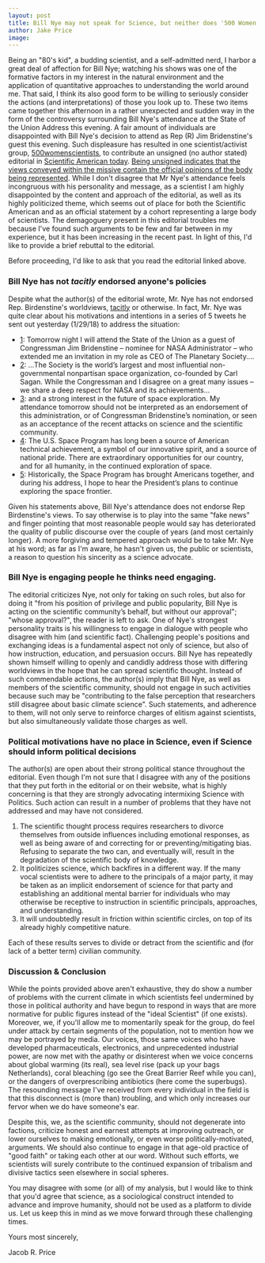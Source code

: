 ```yaml
---
layout: post
title: Bill Nye may not speak for Science, but neither does '500 Women Scientists'   
author: Jake Price
image: 
---
```


Being an "80's kid", a budding scientist, and a self-admitted nerd, I harbor a great deal of affection for Bill Nye; watching his shows was one of the formative factors in my interest in the natural environment and the application of quantitative approaches to understanding the world around me. 
That said, I think its also good form to be willing to seriously consider the actions (and interpretations) of those you look up to. 
These two items came together this afternoon in a rather unexpected and sudden way in the form of the controversy surrounding Bill Nye's attendance at the State of the Union Address this evening. 
A fair amount of individuals are disappointed with Bill Nye's decision to attend as Rep (R) Jim Bridenstine's guest this evening. 
Such displeasure has resulted in one scientist/activist group, [500womenscientists](https://500womenscientists.org/), to contribute an unsigned (no author stated) editorial in [Scientific American today](https://blogs.scientificamerican.com/observations/bill-nye-does-not-speak-for-us-and-he-does-not-speak-for-science/). 
[Being unsigned indicates that the views conveyed within the missive contain the official opinions of the body being represented](http://www.slate.com/articles/news_and_politics/explainer/1999/03/who_writes_unsigned_editorials.html). 
While I don't disagree that Mr Nye's attendance feels incongruous with his personality and message, as a scientist I am highly disappointed by the content and approach of the editorial, as well as its highly politicized theme, which seems out of place for both the Scientific American and as an official statement by a cohort representing a large body of scientists. 
The demagoguery present in this editorial troubles me because I've found such arguments to be few and far between in my experience, but it has been increasing in the recent past. 
In light of this, I'd like to provide a brief rebuttal to the editorial. 

Before proceeding, I'd like to ask that you read the editorial linked above.  


### Bill Nye has not *tacitly* endorsed anyone's policies   
Despite what the author(s) of the editorial wrote, Mr. Nye has not endorsed Rep. Birdenstine's worldviews, [tacitly](https://www.merriam-webster.com/dictionary/tacit) or otherwise. In fact, Mr. Nye was quite clear about his motivations and intentions in a series of 5 tweets he sent out yesterday (1/29/18) to address the situation:   
* [1](https://twitter.com/BillNye/status/958095310969909248): Tomorrow night I will attend the State of the Union as a guest of Congressman Jim Bridenstine – nominee for NASA Administrator – who extended me an invitation in my role as CEO of The Planetary Society....     
* [2](https://twitter.com/BillNye/status/958095494160330752): …The Society is the world’s largest and most influential non-governmental nonpartisan space organization, co-founded by Carl Sagan. While the Congressman and I disagree on a great many issues – we share a deep respect for NASA and its achievements...    
* [3](https://twitter.com/BillNye/status/958095756463808512): and a strong interest in the future of space exploration. My attendance tomorrow should not be interpreted as an endorsement of this administration, or of Congressman Bridenstine’s nomination, or seen as an acceptance of the recent attacks on science and the scientific community.   
* [4](https://twitter.com/BillNye/status/958095898386472961): The U.S. Space Program has long been a source of American technical achievement, a symbol of our innovative spirit, and a source of national pride. There are extraordinary opportunities for our country, and for all humanity, in the continued exploration of space.    
* [5](https://twitter.com/BillNye/status/958095994725449729): Historically, the Space Program has brought Americans together, and during his address, I hope to hear the President’s plans to continue exploring the space frontier.    

Given his statements above, Bill Nye's attendance does not endorse Rep Birdenstine's views. To say otherwise is to play into the same "fake news" and finger pointing that most reasonable people would say has deteriorated the quality of public discourse over the couple of years (and most certainly longer). A more forgiving and tempered approach would be to take Mr. Nye at his word; as far as I'm aware, he hasn't given us, the public or scientists, a reason to question his sincerity as a science advocate. 

### Bill Nye is engaging people he thinks need engaging.   
The editorial criticizes Nye, not only for taking on such roles, but also for doing it "from his position of privilege and public popularity, Bill Nye is acting on the scientific community’s behalf, but without our approval"; "whose approval?", the reader is left to ask. One of Nye's strongest personality traits is his willingness to engage in dialogue with people who disagree with him (and scientific fact). Challenging people's positions and exchanging ideas is a fundamental aspect not only of science, but also of how instruction, education, and persuasion occurs. Bill Nye has repeatedly shown himself willing to openly and candidly address those with differing worldviews in the hope that he can spread scientific thought. Instead of such commendable actions, the author(s) imply that Bill Nye, as well as members of the scientific community, should not engage in such activities because such may be "contributing to the false perception that researchers still disagree about basic climate science". Such statements, and adherence to them, will not only serve to reinforce charges of elitism against scientists, but also simultaneously validate those charges as well. 

### Political motivations have no place in Science, even if Science should inform political decisions     
The author(s) are open about their strong political stance throughout the editorial. Even though I'm not sure that I disagree with any of the positions that they put forth in the editorial or on their website, what is highly concerning is that they are strongly advocating intermixing Science with Politics. Such action can result in a number of problems that they have not addressed and may have not considered.   

1) The scientific thought process requires researchers to divorce themselves from outside influences including emotional responses, as well as being aware of and correcting for or preventing/mitigating bias. Refusing to separate the two can, and eventually will, result in the degradation of the scientific body of knowledge.       
2) It politicizes science, which backfires in a different way. If the many vocal scientists were to adhere to the principals of a major party, it may be taken as an implicit endorsement of science for that party and establishing an additional mental barrier for individuals who may otherwise be receptive to instruction in scientific principals, approaches, and understanding.       
3) It will undoubtedly result in friction within scientific circles, on top of its already highly competitive nature.   

Each of these results serves to divide or detract from the scientific and (for lack of a better term) civilian community. 

### Discussion & Conclusion   
While the points provided above aren't exhaustive, they do show a number of problems with the current climate in which scientists feel undermined by those in political authority and have begun to respond in ways that are more normative for public figures instead of the "ideal Scientist" (if one exists). 
Moreover, we, if you'll allow me to momentarily speak for the group, do feel under attack by certain segments of the population, not to mention how we may be portrayed by media. 
Our voices, those same voices who have developed pharmaceuticals, electronics, and unprecedented industrial power, are now met with the apathy or disinterest when we voice concerns about global warming (its real), sea level rise (pack up your bags Netherlands), coral bleaching (go see the Great Barrier Reef while you can), or the dangers of overprescribing antibiotics (here come the superbugs). 
The resounding message I've received from every individual in the field is that this disconnect is (more than) troubling, and which only increases our fervor when we do have someone's ear. 

Despite this, we, as the scientific community, should not degenerate into factions, criticize honest and earnest attempts at improving outreach, or lower ourselves to making emotionally, or even worse politically-motivated, arguments. 
We should also continue to engage in that age-old practice of "good faith" or taking each other at our word. 
Without such efforts, we scientists will surely contribute to the continued expansion of tribalism and divisive tactics seen elsewhere in social spheres. 

You may disagree with some (or all) of my analysis, but I would like to think that you'd agree that science, as a sociological construct intended to advance and improve humanity, should not be used as a platform to divide us. Let us keep this in mind as we move forward through these challenging times. 

Yours most sincerely, 

Jacob R. Price
